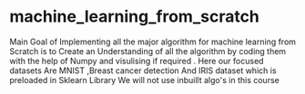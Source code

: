 # machine_learning_from_scratch
Main Goal of Implementing all the major algorithm for machine learning from Scratch is to Create an Understanding of 
all the algorithm by coding them with the help of Numpy and visulising if required .
Here our focused datasets Are MNIST ,Breast cancer detection And IRIS dataset which is preloaded in Sklearn Library 
We will not use inbuillt algo's in this course
